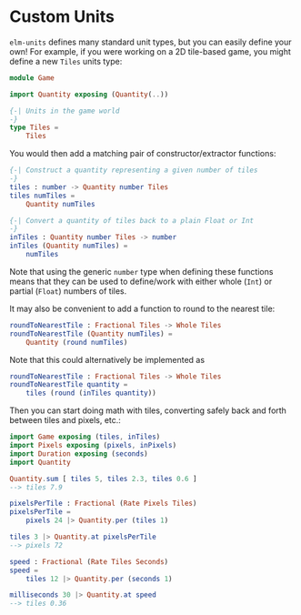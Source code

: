 # Custom Units

`elm-units` defines many standard unit types, but you can easily define your
own! For example, if you were working on a 2D tile-based game, you might define
a new `Tiles` units type:

```elm
module Game

import Quantity exposing (Quantity(..))

{-| Units in the game world
-}
type Tiles =
    Tiles
```

You would then add a matching pair of constructor/extractor functions:

```elm
{-| Construct a quantity representing a given number of tiles
-}
tiles : number -> Quantity number Tiles
tiles numTiles =
    Quantity numTiles

{-| Convert a quantity of tiles back to a plain Float or Int
-}
inTiles : Quantity number Tiles -> number
inTiles (Quantity numTiles) =
    numTiles
```

Note that using the generic `number` type when defining these functions means
that they can be used to define/work with either whole (`Int`) or partial
(`Float`) numbers of tiles.

It may also be convenient to add a function to round to the nearest tile:

```elm
roundToNearestTile : Fractional Tiles -> Whole Tiles
roundToNearestTile (Quantity numTiles) =
    Quantity (round numTiles)
```

Note that this could alternatively be implemented as

```elm
roundToNearestTile : Fractional Tiles -> Whole Tiles
roundToNearestTile quantity =
    tiles (round (inTiles quantity))
```

Then you can start doing math with tiles, converting safely back and forth
between tiles and pixels, etc.:

```elm
import Game exposing (tiles, inTiles)
import Pixels exposing (pixels, inPixels)
import Duration exposing (seconds)
import Quantity

Quantity.sum [ tiles 5, tiles 2.3, tiles 0.6 ]
--> tiles 7.9

pixelsPerTile : Fractional (Rate Pixels Tiles)
pixelsPerTile =
    pixels 24 |> Quantity.per (tiles 1)

tiles 3 |> Quantity.at pixelsPerTile
--> pixels 72

speed : Fractional (Rate Tiles Seconds)
speed =
    tiles 12 |> Quantity.per (seconds 1)

milliseconds 30 |> Quantity.at speed
--> tiles 0.36
```
